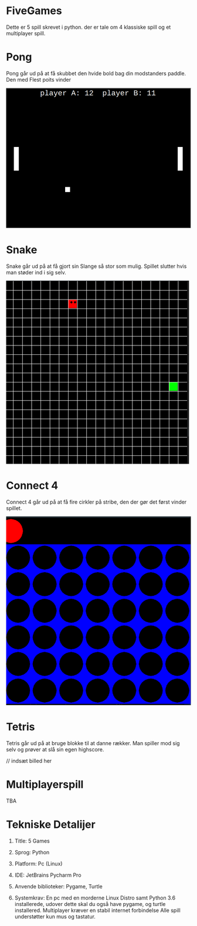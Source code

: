 # FiveGames

Dette er 5 spill skrevet i python. der er tale om 4 klassiske spill og et multiplayer spill.

# Pong 

Pong går ud på at få skubbet den hvide bold bag din modstanders paddle. Den med Flest poits vinder

![pong](https://github.com/Sune1998/FiveGames/blob/master/pic/Selection_002.png)

# Snake

Snake går ud på at få gjort sin Slange så stor som mulig. Spillet slutter hvis man støder ind i sig selv.

![snake](https://github.com/Sune1998/FiveGames/blob/master/pic/Selection_003.png)

# Connect 4

Connect 4 går ud på at få fire cirkler på stribe, den der gør det først vinder spillet.

![connct](https://github.com/Sune1998/FiveGames/blob/master/pic/Selection_004.png)

# Tetris

Tetris går ud på at bruge blokke til at danne rækker. Man spiller mod sig selv og prøver at slå sin egen highscore.

// indsæt billed her

# Multiplayerspill

TBA

# Tekniske Detalijer 

1. Title: 5 Games
2. Sprog: Python
3. Platform: Pc (Linux)
4. IDE: JetBrains Pycharm Pro
5. Anvende biblioteker: Pygame, Turtle

6. Systemkrav: 
En pc med en morderne Linux Distro samt Python 3.6 installerede, udover dette skal du også have pygame, og turtle installered.
Multiplayer kræver en stabil internet forbindelse 
Alle spill understøtter kun mus og tastatur.
